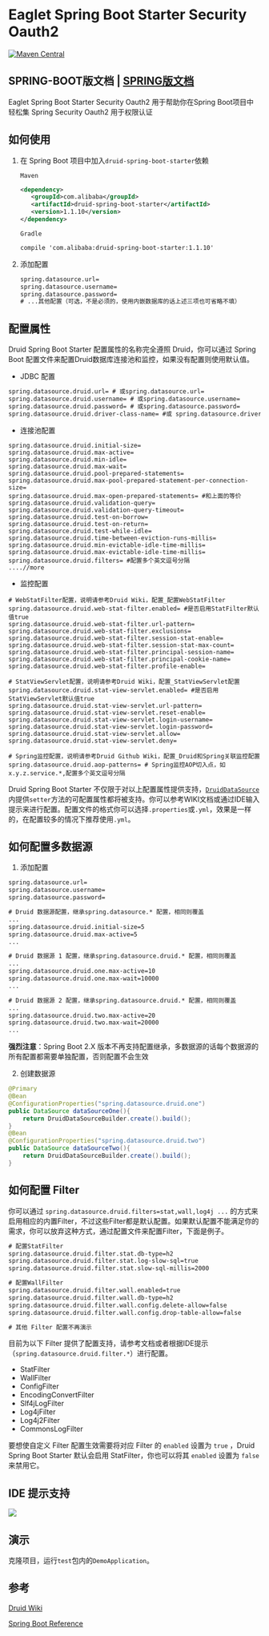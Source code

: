# Eaglet Spring Boot Starter Security Oauth2
[![Maven Central](https://maven-badges.herokuapp.com/maven-central/com.alibaba/druid-spring-boot-starter/badge.svg)](http://gitlab.develop.feedel.net/modules/eaglet-security)

## SPRING-BOOT版文档 | [SPRING版文档](http://gitlab.develop.feedel.net/modules/eaglet-security/README_SPRING.md)  
Eaglet Spring Boot Starter Security Oauth2 用于帮助你在Spring Boot项目中轻松集 Spring Security Oauth2 用于权限认证

## 如何使用
1. 在 Spring Boot 项目中加入```druid-spring-boot-starter```依赖

    ```Maven```
    ```xml
    <dependency>
       <groupId>com.alibaba</groupId>
       <artifactId>druid-spring-boot-starter</artifactId>
       <version>1.1.10</version>
    </dependency>
    ```
    ```Gradle```
    ```xml
    compile 'com.alibaba:druid-spring-boot-starter:1.1.10'
    
    ```
2. 添加配置
    ```xml
    spring.datasource.url= 
    spring.datasource.username=
    spring.datasource.password=
    # ...其他配置（可选，不是必须的，使用内嵌数据库的话上述三项也可省略不填）
    ```

## 配置属性
Druid Spring Boot Starter 配置属性的名称完全遵照 Druid，你可以通过 Spring Boot 配置文件来配置Druid数据库连接池和监控，如果没有配置则使用默认值。

- JDBC 配置
```xml
spring.datasource.druid.url= # 或spring.datasource.url= 
spring.datasource.druid.username= # 或spring.datasource.username=
spring.datasource.druid.password= # 或spring.datasource.password=
spring.datasource.druid.driver-class-name= #或 spring.datasource.driver-class-name=
```
- 连接池配置
```
spring.datasource.druid.initial-size=
spring.datasource.druid.max-active=
spring.datasource.druid.min-idle=
spring.datasource.druid.max-wait=
spring.datasource.druid.pool-prepared-statements=
spring.datasource.druid.max-pool-prepared-statement-per-connection-size= 
spring.datasource.druid.max-open-prepared-statements= #和上面的等价
spring.datasource.druid.validation-query=
spring.datasource.druid.validation-query-timeout=
spring.datasource.druid.test-on-borrow=
spring.datasource.druid.test-on-return=
spring.datasource.druid.test-while-idle=
spring.datasource.druid.time-between-eviction-runs-millis=
spring.datasource.druid.min-evictable-idle-time-millis=
spring.datasource.druid.max-evictable-idle-time-millis=
spring.datasource.druid.filters= #配置多个英文逗号分隔
....//more
```
- 监控配置
```
# WebStatFilter配置，说明请参考Druid Wiki，配置_配置WebStatFilter
spring.datasource.druid.web-stat-filter.enabled= #是否启用StatFilter默认值true
spring.datasource.druid.web-stat-filter.url-pattern=
spring.datasource.druid.web-stat-filter.exclusions=
spring.datasource.druid.web-stat-filter.session-stat-enable=
spring.datasource.druid.web-stat-filter.session-stat-max-count=
spring.datasource.druid.web-stat-filter.principal-session-name=
spring.datasource.druid.web-stat-filter.principal-cookie-name=
spring.datasource.druid.web-stat-filter.profile-enable=

# StatViewServlet配置，说明请参考Druid Wiki，配置_StatViewServlet配置
spring.datasource.druid.stat-view-servlet.enabled= #是否启用StatViewServlet默认值true
spring.datasource.druid.stat-view-servlet.url-pattern=
spring.datasource.druid.stat-view-servlet.reset-enable=
spring.datasource.druid.stat-view-servlet.login-username=
spring.datasource.druid.stat-view-servlet.login-password=
spring.datasource.druid.stat-view-servlet.allow=
spring.datasource.druid.stat-view-servlet.deny=

# Spring监控配置，说明请参考Druid Github Wiki，配置_Druid和Spring关联监控配置
spring.datasource.druid.aop-patterns= # Spring监控AOP切入点，如x.y.z.service.*,配置多个英文逗号分隔
```
Druid Spring Boot Starter 不仅限于对以上配置属性提供支持，[```DruidDataSource```](https://github.com/alibaba/druid/blob/master/src/main/java/com/alibaba/druid/pool/DruidDataSource.java) 内提供```setter```方法的可配置属性都将被支持。你可以参考WIKI文档或通过IDE输入提示来进行配置。配置文件的格式你可以选择```.properties```或```.yml```，效果是一样的，在配置较多的情况下推荐使用```.yml```。



## 如何配置多数据源
1. 添加配置
```xml
spring.datasource.url=
spring.datasource.username=
spring.datasource.password=

# Druid 数据源配置，继承spring.datasource.* 配置，相同则覆盖
...
spring.datasource.druid.initial-size=5
spring.datasource.druid.max-active=5
...

# Druid 数据源 1 配置，继承spring.datasource.druid.* 配置，相同则覆盖
...
spring.datasource.druid.one.max-active=10
spring.datasource.druid.one.max-wait=10000
...

# Druid 数据源 2 配置，继承spring.datasource.druid.* 配置，相同则覆盖
...
spring.datasource.druid.two.max-active=20
spring.datasource.druid.two.max-wait=20000
...
```
**强烈注意**：Spring Boot 2.X 版本不再支持配置继承，多数据源的话每个数据源的所有配置都需要单独配置，否则配置不会生效

2. 创建数据源
```java
@Primary
@Bean
@ConfigurationProperties("spring.datasource.druid.one")
public DataSource dataSourceOne(){
    return DruidDataSourceBuilder.create().build();
}
@Bean
@ConfigurationProperties("spring.datasource.druid.two")
public DataSource dataSourceTwo(){
    return DruidDataSourceBuilder.create().build();
}
```

## 如何配置 Filter
你可以通过 ```spring.datasource.druid.filters=stat,wall,log4j ...``` 的方式来启用相应的内置Filter，不过这些Filter都是默认配置。如果默认配置不能满足你的需求，你可以放弃这种方式，通过配置文件来配置Filter，下面是例子。
```xml
# 配置StatFilter 
spring.datasource.druid.filter.stat.db-type=h2
spring.datasource.druid.filter.stat.log-slow-sql=true
spring.datasource.druid.filter.stat.slow-sql-millis=2000

# 配置WallFilter 
spring.datasource.druid.filter.wall.enabled=true
spring.datasource.druid.filter.wall.db-type=h2
spring.datasource.druid.filter.wall.config.delete-allow=false
spring.datasource.druid.filter.wall.config.drop-table-allow=false

# 其他 Filter 配置不再演示
```
目前为以下 Filter 提供了配置支持，请参考文档或者根据IDE提示（```spring.datasource.druid.filter.*```）进行配置。
- StatFilter
- WallFilter
- ConfigFilter
- EncodingConvertFilter
- Slf4jLogFilter
- Log4jFilter
- Log4j2Filter
- CommonsLogFilter

要想使自定义 Filter 配置生效需要将对应 Filter 的 ```enabled``` 设置为 ```true``` ，Druid Spring Boot Starter 默认会启用 StatFilter，你也可以将其 ```enabled``` 设置为 ```false``` 来禁用它。

## IDE 提示支持
![](https://raw.githubusercontent.com/lihengming/java-codes/master/shared-resources/github-images/druid-spring-boot-starter-ide-hint.jpg)

## 演示
克隆项目，运行```test```包内的```DemoApplication```。

## 参考
[Druid Wiki](https://github.com/alibaba/druid/wiki/%E9%A6%96%E9%A1%B5)

[Spring Boot Reference](http://docs.spring.io/spring-boot/docs/current/reference/htmlsingle/)
